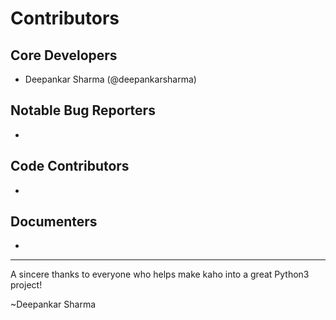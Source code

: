 Contributors
===================

## Core Developers
- Deepankar Sharma (@deepankarsharma)

## Notable Bug Reporters
-

## Code Contributors
-

## Documenters
-


--------------------------------------------

A sincere thanks to everyone who helps make kaho into a great Python3 project!

~Deepankar Sharma
